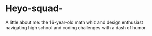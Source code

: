 # Heyo-squad-
A little about me: the 16-year-old math whiz and design enthusiast navigating high school and coding challenges with a dash of humor.
